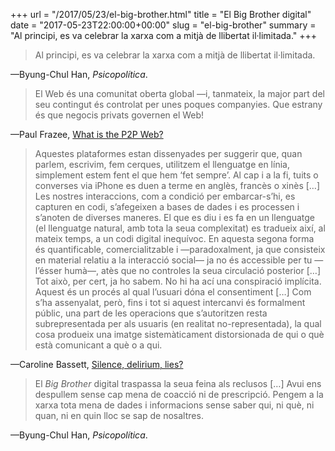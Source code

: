 +++
url = "/2017/05/23/el-big-brother.html"
title = "El Big Brother digital"
date = "2017-05-23T22:00:00+00:00"
slug = "el-big-brother"
summary = "Al principi, es va celebrar la xarxa com a mitjà de llibertat il·limitada."
+++

> Al principi, es va celebrar la xarxa com a mitjà de llibertat il·limitada.

—Byung-Chul Han, *Psicopolítica*.

> El Web és una comunitat oberta global —i, tanmateix, la major part del seu contingut és controlat per unes poques companyies. Que estrany és que negocis privats governen el Web!

—Paul Frazee, [What is the P2P Web?](https://pfrazee.github.io/blog/what-is-the-p2p-web)

> Aquestes plataformes estan dissenyades per suggerir que, quan parlem, escrivim, fem cerques, utilitzem el llenguatge en línia, simplement estem fent el que hem ‘fet sempre’. Al cap i a la fi, tuits o converses via iPhone es duen a terme en anglès, francès o xinès […] Les nostres interaccions, com a condició per embarcar-s’hi, es capturen en codi, s’afegeixen a bases de dades i es processen i s’anoten de diverses maneres. El que es diu i es fa en un llenguatge (el llenguatge natural, amb tota la seua complexitat) es tradueix així, al mateix temps, a un codi digital inequívoc. En aquesta segona forma és quantificable, comercialitzable i —paradoxalment, ja que consisteix en material relatiu a la interacció social— ja no és accessible per tu —l’ésser humà—, atès que no controles la seua circulació posterior […] Tot això, per cert, ja ho sabem. No hi ha ací una conspiració implícita. Aquest és un procés al qual l’usuari dóna el consentiment […] Com s’ha assenyalat, però, fins i tot si aquest intercanvi és formalment públic, una part de les operacions que s’autoritzen resta subrepresentada per als usuaris (en realitat no-representada), la qual cosa produeix una imatge sistemàticament distorsionada de qui o què està comunicant a què o a qui.

—Caroline Bassett, [Silence, delirium, lies?](http://www.firstmonday.org/ojs/index.php/fm/article/view/4617/3420)

> El *Big Brother* digital traspassa la seua feina als reclusos […] Avui ens despullem sense cap mena de coacció ni de prescripció. Pengem a la xarxa tota mena de dades i informacions sense saber qui, ni què, ni quan, ni en quin lloc se sap de nosaltres.

—Byung-Chul Han, *Psicopolítica*.